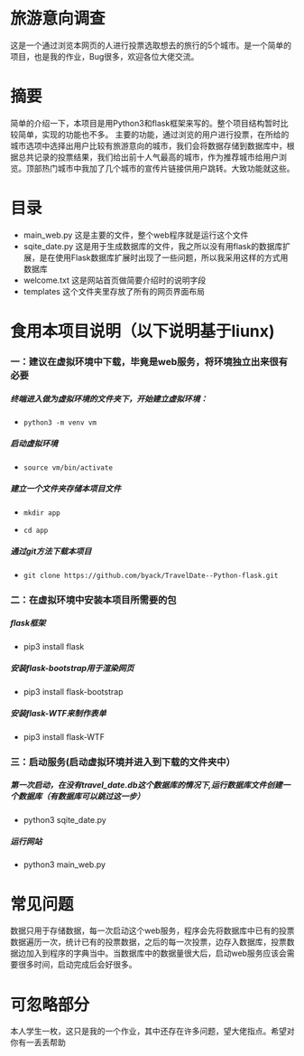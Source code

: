 # 旅游意向调查
这是一个通过浏览本网页的人进行投票选取想去的旅行的5个城市。是一个简单的项目，也是我的作业，Bug很多，欢迎各位大佬交流。

# 摘要
简单的介绍一下，本项目是用Python3和flask框架来写的。整个项目结构暂时比较简单，实现的功能也不多。
主要的功能，通过浏览的用户进行投票，在所给的城市选项中选择出用户比较有旅游意向的城市，我们会将数据存储到数据库中，根据总共记录的投票结果，我们给出前十人气最高的城市，作为推荐城市给用户浏览。顶部热门城市中我加了几个城市的宣传片链接供用户跳转。大致功能就这些。


# 目录
- main_web.py 这是主要的文件，整个web程序就是运行这个文件
- sqite_date.py  这是用于生成数据库的文件，我之所以没有用flask的数据库扩展，是在使用Flask数据库扩展时出现了一些问题，所以我采用这样的方式用数据库
- welcome.txt  这是网站首页做简要介绍时的说明字段
- templates  这个文件夹里存放了所有的网页界面布局

# 食用本项目说明（以下说明基于liunx)
### 一：建议在虚拟环境中下载，毕竟是web服务，将环境独立出来很有必要
##### 终端进入做为虚拟环境的文件夹下，开始建立虚拟环境：
-     python3 -m venv vm
##### 启动虚拟环境
-     source vm/bin/activate
##### 建立一个文件夹存储本项目文件
-     mkdir app
-     cd app
##### 通过git方法下载本项目
-     git clone https://github.com/byack/TravelDate--Python-flask.git

### 二：在虚拟环境中安装本项目所需要的包
##### flask框架
-   pip3 install flask
##### 安装flask-bootstrap用于渲染网页
-   pip3 install flask-bootstrap
##### 安装flask-WTF来制作表单
-   pip3 install flask-WTF
            
### 三：启动服务(启动虚拟环境并进入到下载的文件夹中）
##### 第一次启动，在没有travel_date.db这个数据库的情况下,运行数据库文件创建一个数据库（有数据库可以跳过这一步）
-   python3 sqite_date.py
##### 运行网站
-   python3 main_web.py
            
# 常见问题
数据只用于存储数据，每一次启动这个web服务，程序会先将数据库中已有的投票数据遍历一次，统计已有的投票数据，之后的每一次投票，边存入数据库，投票数据边加入到程序的字典当中。当数据库中的数据量很大后，启动web服务应该会需要很多时间，启动完成后会好很多。
    
# 可忽略部分
本人学生一枚，这只是我的一个作业，其中还存在许多问题，望大佬指点。希望对你有一丢丢帮助
